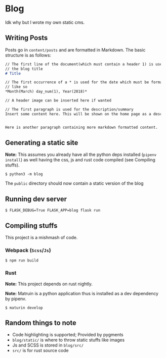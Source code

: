 # Blog

Idk why but I wrote my own static cms.

## Writing Posts

Posts go in `content/posts` and are formatted in Markdown.
The basic structure is as follows:

```Markdown
// The first line of the document(which must contain a header 1) is used as
// the blog title
# Title

// The first occurrence of a * is used for the date which must be formatted
// like so
*Month(March) day_num(1), Year(2018)*

// A header image can be inserted here if wanted

// The first paragraph is used for the description/summary
Insert some content here. This will be shown on the home page as a description.


Here is another paragraph containing more markdown formatted content.
```

## Generating a static site

**Note:** This assumes you already have all the python deps installed
(`pipenv install`) as well having the css, js and rust code compiled
(see Compiling stuffs).

```
$ python3 -m blog
```

The `public` directory should now contain a static version of the blog

## Running dev server

```
$ FLASK_DEBUG=True FLASK_APP=blog flask run 
```

## Compiling stuffs

This project is a mishmash of code.

### Webpack (`Scss`/`Js`)

```
$ npm run build
```

### Rust

**Note:** This project depends on rust nightly.

**Note:** Matruin is a python application thus is installed as a
dev dependency by pipenv.

```
$ maturin develop
```

## Random things to note

  - Code highlighting is supported; Provided by pygments
  - `blog/static/` is where to throw static stuffs like images
  - Js and SCSS is stored in `blog/src/`
  - `src/` is for rust source code

